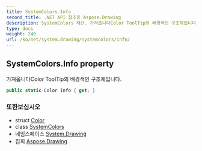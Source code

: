 ```yaml
---
title: SystemColors.Info
second_title: .NET API 참조용 Aspose.Drawing
description: SystemColors 재산. 가져옵니다Color ToolTip의 배경색인 구조체입니다.
type: docs
weight: 240
url: /ko/net/system.drawing/systemcolors/info/
---
```

## SystemColors.Info property

가져옵니다Color ToolTip의 배경색인 구조체입니다.

```csharp
public static Color Info { get; }
```

### 또한보십시오

* struct [Color](../../color/)
* class [SystemColors](../)
* 네임스페이스 [System.Drawing](../../systemcolors/)
* 집회 [Aspose.Drawing](../../../)



